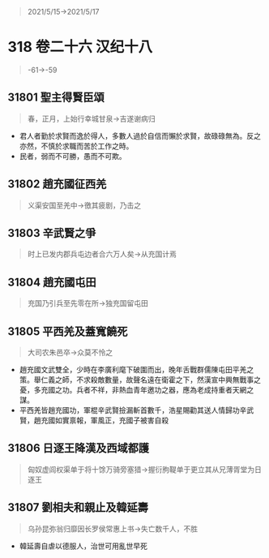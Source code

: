 > 2021/5/15->2021/5/17

# 318 卷二十六 汉纪十八

> -61->-59

## 31801 聖主得賢臣頌
> 春，正月，上始行幸城甘泉->吉遂谢病归
- 君人者勤於求賢而逸於得人，多數人過於自信而懶於求賢，故碌碌無為。反之亦然，不慎於求職而苦於工作之時。
- 民者，弱而不可勝，愚而不可欺。

## 31802 趙充國征西羌
> 义渠安国至羌中->徼其疲剧，乃击之

## 31803 辛武賢之爭
> 时上已发内郡兵屯边者合六万人矣->从充国计焉

## 31804 趙充國屯田
> 充国乃引兵至先零在所->独充国留屯田

## 31805 平西羌及蓋寬饒死
> 大司农朱邑卒->众莫不怜之
- 趙充國文武雙全，少時在李廣利麾下破圍而出，晚年舌戰群儒陳屯田平羌之策。舉仁義之師，不求殺敵數量，故聲名遠在衛霍之下，然漢宣中興無戰事之憂，多充國之功。兵者不祥，非熱血青年邀功之器，應為老成持重者天網之謀。
- 平西羌皆趙充國功，軍棍辛武賢撿漏斬首數千，浩星賜勸其送人情歸功辛武賢，趙充國如實禀報，軍風正，充國子被害自殺

## 31806 日逐王降漢及西域都護
> 匈奴虚闾权渠单于将十馀万骑旁塞猎->握衍朐鞮单于更立其从兄薄胥堂为日逐王

## 31807 劉相夫和親止及韓延壽
> 乌孙昆弥翁归靡因长罗侯常惠上书->失亡数千人，不胜
- 韓延壽自虐以德服人，治世可用亂世早死